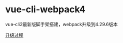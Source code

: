 # vue-cli-webpack4

vue-cli2最新版脚手架搭建，webpack升级到4.29.6版本

[升级过程](https://github.com/dengwb1991/vue-cli-webpack4/issues/1)
